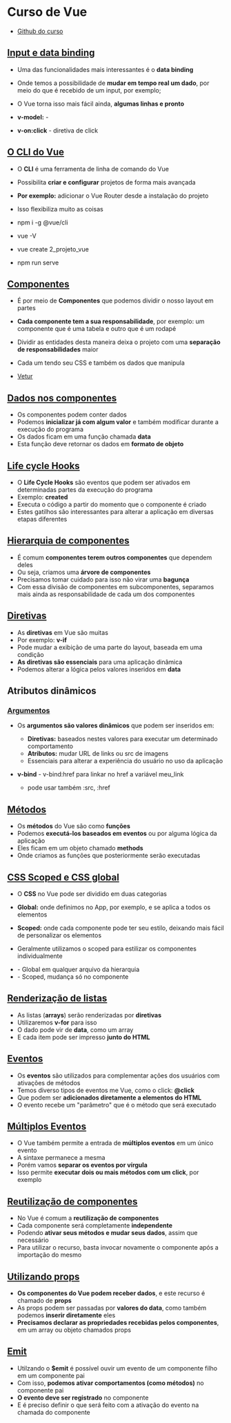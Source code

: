 # Curso de Vue

- [Github do curso](https://github.com/matheusbattisti/curso_vue_yt)


## [Input e data binding](./exemplos_aula/2_input_e_data_binding/)
- Uma das funcionalidades mais interessantes é o **data binding**
- Onde temos a possibilidade de **mudar em tempo real um dado**, por meio do que é recebido de um input, por exemplo;
- O Vue torna isso mais fácil ainda, **algumas linhas e pronto**

- **v-model:** - 
- **v-on:click** - diretiva de click


## [O CLI do Vue](./exemplos_aula/3_projeto_cli/)
- O **CLI** é uma ferramenta de linha de comando do Vue
- Possibilita **criar e configurar** projetos de forma mais avançada
- **Por exemplo:** adicionar o Vue Router desde a instalação do projeto
- Isso flexibiliza muito as coisas


- npm i -g @vue/cli
- vue -V
- vue create 2_projeto_vue
- npm run serve


## [Componentes](./exemplos_aula/4_componentes/)
- É por meio de **Componentes** que podemos dividir o nosso layout em partes
- **Cada componente tem a sua responsabilidade**, por exemplo: um componente que é uma tabela e outro que é um rodapé
- Dividir as entidades desta maneira deixa o projeto com uma **separação de responsabilidades** maior
- Cada um tendo seu CSS e também os dados que manipula

- [Vetur](https://marketplace.visualstudio.com/items?itemName=octref.vetur)


## [Dados nos componentes](./exemplos_aula/5_dados_em_componentes/)
- Os componentes podem conter dados
- Podemos **inicializar já com algum valor** e também modificar durante a execução do programa
- Os dados ficam em uma função chamada **data**
- Esta função deve retornar os dados em **formato de objeto**
 

## [Life cycle Hooks](./exemplos_aula/6_lifecycle_hooks/)
- O **Life Cycle Hooks** são eventos que podem ser ativados em determinadas partes da execução do programa
- Exemplo: **created**
- Executa o código a partir do momento que o componente é criado
- Estes gatilhos são interessantes para alterar a aplicação em diversas etapas diferentes


## [Hierarquia de componentes](./exemplos_aula/7_hierarquia_de_componentes/)
- É comum **componentes terem outros componentes** que dependem deles
- Ou seja, criamos uma **árvore de componentes**
- Precisamos tomar cuidado para isso não virar uma **bagunça**
- Com essa divisão de componentes em subcomponentes, separamos mais ainda as responsabilidade de cada um dos componentes


## [Diretivas](./exemplos_aula/8_diretivas/)
- As **diretivas** em Vue são muitas
- Por exemplo: **v-if**
- Pode mudar a exibição de uma parte do layout, baseada em uma condição
- **As diretivas são essenciais** para uma aplicação dinâmica
- Podemos alterar a lógica pelos valores inseridos em **data**


## Atributos dinâmicos
### [Argumentos](./exemplos_aula/9_argumentos/) 
- Os **argumentos são valores dinâmicos** que podem ser inseridos em:
  - **Diretivas:** baseados nestes valores para executar um determinado comportamento
  - **Atributos:** mudar URL de links ou src de imagens
  - Essenciais para alterar a experiência do usuário no uso da aplicação

- **v-bind** - v-bind:href para linkar no href a variável meu_link
  - pode usar também :src, :href


## [Métodos](./exemplos_aula/10_metodos/)
- Os **métodos** do Vue são como **funções**
- Podemos **executá-los baseados em eventos** ou por alguma lógica da aplicação
- Eles ficam em um objeto chamado **methods**
- Onde criamos as funções que posteriormente serão executadas


## [CSS Scoped e CSS global](./exemplos_aula/11_scoped_styles/)
- O **CSS** no Vue pode ser dividido em duas categorias
- **Global:** onde definimos no App, por exemplo, e se aplica a todos os elementos
- **Scoped:** onde cada componente pode ter seu estilo, deixando mais fácil de personalizar os elementos
- Geralmente utilizamos o scoped para estilizar os componentes individualmente

- <style></style> - Global em qualquer arquivo da hierarquia
- <style scoped></style> - Scoped, mudança só no componente


## [Renderização de listas](./exemplos_aula/12_list_rendering/)
- As listas (**arrays**) serão renderizadas por **diretivas**
- Utilizaremos **v-for** para isso
- O dado pode vir de **data**, como um array
- E cada item pode ser impresso **junto do HTML**


## [Eventos](./exemplos_aula/13_eventos/)
- Os **eventos** são utilizados para complementar ações dos usuários com ativações de métodos
- Temos diverso tipos de eventos me Vue, como o click: **@click**
- Que podem ser **adicionados diretamente a elementos do HTML**
- O evento recebe um "parâmetro" que é o método que será executado


## [Múltiplos Eventos](./exemplos_aula/14_multiplos_eventos/)
- O Vue também permite a entrada de **múltiplos eventos** em um único evento
- A sintaxe permanece a mesma
- Porém vamos **separar os eventos por vírgula**
- Isso permite **executar dois ou mais métodos com um click**, por exemplo


## [Reutilização de componentes](./exemplos_aula/15_reutilizacao_de_componentes/)
- No Vue é comum a **reutilização de componentes**
- Cada componente será completamente **independente**
- Podendo **ativar seus métodos e mudar seus dados**, assim que necessário
- Para utilizar o recurso, basta invocar novamente o componente após a importação do mesmo


## [Utilizando props](./exemplos_aula/16_props/)
- **Os componentes do Vue podem receber dados**, e este recurso é chamado de **props**
- As props podem ser passadas por **valores do data**, como também podemos **inserir diretamente** eles
- **Precisamos declarar as propriedades recebidas pelos componentes**, em um array ou objeto chamados props


## [Emit](./exemplos_aula/17_emit/)
- Utilzando o **$emit** é possível ouvir um evento de um componente filho em um componente pai
- Com isso, **podemos ativar comportamentos (como métodos)** no componente pai
- **O evento deve ser registrado** no componente
- E é preciso definir o que será feito com a ativação do evento na chamada do componente



